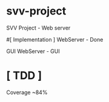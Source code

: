 # svv-project
SVV Project - Web server

#[ Implementation ]
WebServer - Done

GUI WebServer - GUI

# [ TDD ]
Coverage ~84%